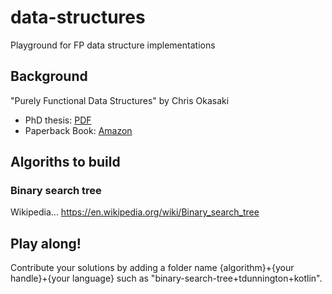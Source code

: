 # data-structures
Playground for FP data structure implementations

## Background

"Purely Functional Data Structures" by Chris Okasaki 

* PhD thesis: [PDF](https://www.cs.cmu.edu/~rwh/theses/okasaki.pdf)
* Paperback Book: [Amazon](https://www.amazon.com/Purely-Functional-Structures-Chris-Okasaki/dp/0521663504)  

## Algoriths to build

### Binary search tree

Wikipedia... https://en.wikipedia.org/wiki/Binary_search_tree

## Play along!

Contribute your solutions by adding a folder name {algorithm}+{your handle}+{your language} such as "binary-search-tree+tdunnington+kotlin".
